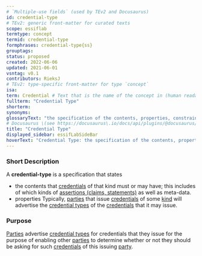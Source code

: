 ```yaml
---
# `Multiple-use fields` (used by TEv2 and Docusaurus)
id: credential-type
# TEv2: generic front-matter for curated texts
scope: essiflab
termtype: concept
termid: credential-type
formphrases: credential-type{ss}
grouptags:
status: proposed
created: 2022-06-06
updated: 2021-06-01
vsntag: v0.1
contributors: RieksJ
# TEv2: type-specific front-matter for type `concept`
isa:
term: Credential # Text that is the name of the concept in (human readable) texts.
fullterm: "Credential Type"
shorterm:
synonyms:
glossaryText: "the specification of the contents, properties, constraints etc. that [credentials](@) of this type must have/comply with."
# Docusaurus \(see https://docusaurus\.io/docs/api/plugins/@docusaurus/plugin-content-docs#markdown-front-matter\):
title: "Credential Type"
displayed_sidebar: essifLabSideBar
hoverText: "Credential Type: the specification of the contents, properties, constraints etc. that Credentials of this type must have/comply with."
---
```


### Short Description
A **credential-type** is a specification that states
- the contents that [credentials](@) of that kind must or may have; this includes of which kinds of [assertions (claims, statements)](@) as well as meta-data.
- properties Typically, [parties](@) that issue [credentials](@) of some [kind](@) will advertise the [credential types](@) of the [credentials](@) that it may issue.

### Purpose
[Parties](@) advertise [credential types](@) for credentials that they issue for the purpose of enabling other [parties](@) to determine whether or not they should be asking for such [credentials](@) of this issuing [party](@).